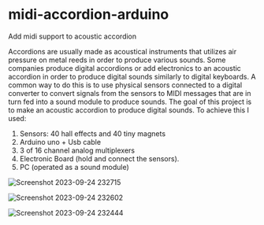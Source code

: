 # midi-accordion-arduino
Add midi support to acoustic accordion

Accordions are usually made as acoustical instruments that utilizes air pressure on metal reeds in order to produce various sounds. Some companies produce digital accordions or add electronics to an acoustic accordion in order to produce digital sounds similarly to digital keyboards. A common way to do this is to use physical sensors connected to a digital converter to convert signals from the sensors to MIDI messages that are in turn fed into a sound module to produce sounds. 
The goal of this project is to make an acoustic accordion to produce digital sounds. To achieve this I used:
1. Sensors: 40 hall effects and 40 tiny magnets
2. Arduino uno + Usb cable
3. 3 of 16 channel analog multiplexers  
4. Electronic Board (hold and connect the sensors).
5. PC (operated as a sound module)


![Screenshot 2023-09-24 232715](https://github.com/AdamLauz/midi-accordion-arduino/assets/2620814/6fc6f0f1-ede1-47ce-afe4-ec00670c1c9f)

![Screenshot 2023-09-24 232602](https://github.com/AdamLauz/midi-accordion-arduino/assets/2620814/3cbc1a69-f123-491e-ab92-fc65c2d3a5c7)

![Screenshot 2023-09-24 232444](https://github.com/AdamLauz/midi-accordion-arduino/assets/2620814/d6f23090-eaee-47b7-9529-96ccfbc28c76)


